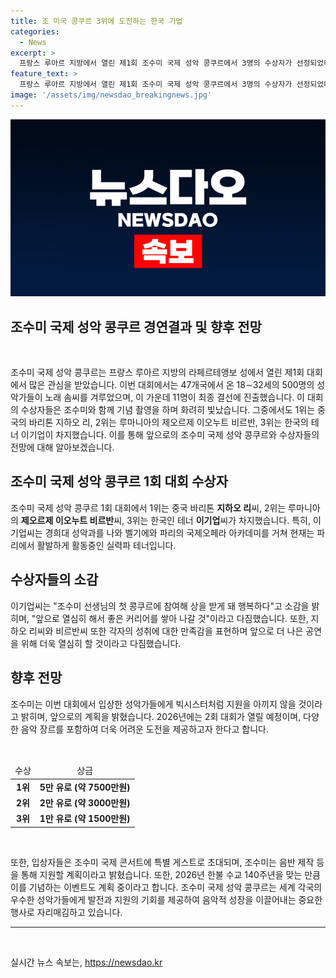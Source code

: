 ```yaml
---
title: 조 미국 콩쿠르 3위에 도전하는 한국 기업
categories:
  - News
excerpt: >
  프랑스 루아르 지방에서 열린 제1회 조수미 국제 성악 콩쿠르에서 3명의 수상자가 선정되었다. 한국인 테너 이기업씨는 3위, 중국인 지하오 리씨는 1위, 루마니아의 제오르제 이오누트 비르반씨는 2위를 차지했다. 조수미는 수상자들에게 오랫동안의 지원을 약속하며, 앞으로 더욱 열띤 활동을 펼칠 예정이다. 장래의 이벤트 및 콘서트에 초대할 뿐만 아니라 음반 제작과 오페라 무대에서의 기회도 제공할 계획이다. 1등 상금은 5만 유로, 2등은 2만 유로, 3등은 1만 유로로 총 상금 8만 유로가 수여되었다. 2026년에는 2회 대회를 계획하고 있으며, 음악적으로 더 다양하고 어려운 도전을 제공할 예정이다.
feature_text: >
  프랑스 루아르 지방에서 열린 제1회 조수미 국제 성악 콩쿠르에서 3명의 수상자가 선정되었다. 한국인 테너 이기업씨는 3위, 중국인 지하오 리씨는 1위, 루마니아의 제오르제 이오누트 비르반씨는 2위를 차지했다. 조수미는 수상자들에게 오랫동안의 지원을 약속하며, 앞으로 더욱 열띤 활동을 펼칠 예정이다. 장래의 이벤트 및 콘서트에 초대할 뿐만 아니라 음반 제작과 오페라 무대에서의 기회도 제공할 계획이다. 1등 상금은 5만 유로, 2등은 2만 유로, 3등은 1만 유로로 총 상금 8만 유로가 수여되었다. 2026년에는 2회 대회를 계획하고 있으며, 음악적으로 더 다양하고 어려운 도전을 제공할 예정이다.
image: '/assets/img/newsdao_breakingnews.jpg'
---
```


<p><img src="/assets/img/newsdao_breakingnews.jpg" alt="bookingtag 속보" /></p>

<h2 data-ke-size="size32">조수미 국제 성악 콩쿠르 경연결과 및 향후 전망</h2>

<p data-ke-size="size16">&nbsp;</p>

<p>조수미 국제 성악 콩쿠르는 프랑스 루아르 지방의 라페르테앵보 성에서 열린 제1회 대회에서 많은 관심을 받았습니다. 이번 대회에서는 47개국에서 온 18∼32세의 500명의 성악가들이 노래 솜씨를 겨루었으며, 이 가운데 11명이 최종 결선에 진출했습니다. 이 대회의 수상자들은 조수미와 함께 기념 촬영을 하며 화려히 빛났습니다. 그중에서도 1위는 중국의 바리톤 지하오 리, 2위는 루마니아의 제오르제 이오누트 비르반, 3위는 한국의 테너 이기업이 차지했습니다. 이를 통해 앞으로의 조수미 국제 성악 콩쿠르와 수상자들의 전망에 대해 알아보겠습니다.</p></p>

<h2 data-ke-size="size26">조수미 국제 성악 콩쿠르 1회 대회 수상자</h2>

<p data-ke-size="size16">조수미 국제 성악 콩쿠르 1회 대회에서 1위는 중국 바리톤 <b>지하오 리</b>씨, 2위는 루마니아의 <b>제오르제 이오누트 비르반</b>씨, 3위는 한국인 테너 <b>이기업</b>씨가 차지했습니다. 특히, 이기업씨는 경희대 성악과를 나와 벨기에와 파리의 국제오페라 아카데미를 거쳐 현재는 파리에서 활발하게 활동중인 실력파 테너입니다.</p>

<h2 data-ke-size="size26">수상자들의 소감</h2>

<p data-ke-size="size16">이기업씨는 "조수미 선생님의 첫 콩쿠르에 참여해 상을 받게 돼 행복하다"고 소감을 밝히며, "앞으로 열심히 해서 좋은 커리어를 쌓아 나갈 것"이라고 다짐했습니다. 또한, 지하오 리씨와 비르반씨 또한 각자의 성취에 대한 만족감을 표현하며 앞으로 더 나은 공연을 위해 더욱 열심히 할 것이라고 다짐했습니다.</p>

<h2 data-ke-size="size26">향후 전망</h2>

<p data-ke-size="size16">조수미는 이번 대회에서 입상한 성악가들에게 빅시스터처럼 지원을 아끼지 않을 것이라고 밝히며, 앞으로의 계획을 밝혔습니다. 2026년에는 2회 대회가 열릴 예정이며, 다양한 음악 장르를 포함하여 더욱 어려운 도전을 제공하고자 한다고 합니다.</p>

<p data-ke-size="size16">&nbsp;</p>

<table>
<thead>
<tr>
<td style="text-align: center; height: 17px;">수상</td>
<td style="text-align: center; height: 17px;">상금</td>
</tr>
</thead>
<tbody>
<tr>
<td style="text-align: center; height: 17px;"><b>1위</b></td>
<td style="text-align: center; height: 17px;"><b>5만 유로 (약 7500만원)</b></td>
</tr>
<tr>
<td style="text-align: center; height: 17px;"><b>2위</b></td>
<td style="text-align: center; height: 17px;"><b>2만 유로 (약 3000만원)</b></td>
</tr>
<tr>
<td style="text-align: center; height: 17px;"><b>3위</b></td>
<td style="text-align: center; height: 17px;"><b>1만 유로 (약 1500만원)</b></td>
</tr>
</tbody>
</table>

<p data-ke-size="size16">&nbsp;</p>

<p data-ke-size="size16">또한, 입상자들은 조수미 국제 콘서트에 특별 게스트로 초대되며, 조수미는 음반 제작 등을 통해 지원할 계획이라고 밝혔습니다. 또한, 2026년 한불 수교 140주년을 맞는 만큼 이를 기념하는 이벤트도 계획 중이라고 합니다. 조수미 국제 성악 콩쿠르는 세계 각국의 우수한 성악가들에게 발전과 지원의 기회를 제공하여 음악적 성장을 이끌어내는 중요한 행사로 자리매김하고 있습니다.</p>

<hr>

<p data-ke-size="size16">&nbsp;</p>
실시간 뉴스 속보는, <a href="https://newsdao.kr" rel="dofollow">https://newsdao.kr</a>


